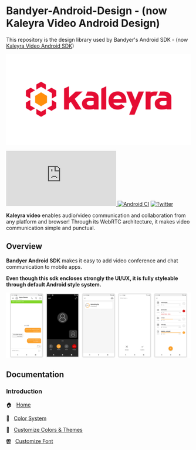 # Bandyer-Android-Design - (now Kaleyra Video Android Design)
This repository is the design library used by Bandyer's Android SDK - (now [Kaleyra Video Android SDK](https://github.com/Bandyer/Bandyer-Android-SDK))

<p align="center">
<img src="img/kaleyra.png" alt="Kaleyra" title="Kaleyra" />
</p>

[![Download](https://badgen.net/maven/v/metadata-url/https/maven.bandyer.com/releases/com/bandyer/bandyer-android-design/maven-metadata.xml?label=maven.bandyer.com/releases) ](https://maven.bandyer.com/index.html#releases/com/bandyer/bandyer-android-design/)[![Android CI](https://github.com/Bandyer/Bandyer-Android-Design/actions/workflows/android.yml/badge.svg?branch=develop)](https://github.com/Bandyer/Bandyer-Android-Design/actions/workflows/android.yml)
[![Twitter](https://img.shields.io/twitter/url/http/shields.io.svg?style=social&logo=twitter)](https://twitter.com/intent/follow?screen_name=bandyersrl)


**Kaleyra video** enables audio/video communication and collaboration from any platform and browser! Through its WebRTC architecture, it makes video communication simple and punctual.

## Overview

**Bandyer Android SDK** makes it easy to add video conference and chat communication to mobile apps.

**Even though this sdk encloses strongly the UI/UX, it is fully styleable through default Android style system.**

<img src="img/img4.png"/>

## Documentation

### Introduction
🏠  &nbsp; [Home](https://github.com/Bandyer/Bandyer-Android-Design/wiki/Home)

🎨  &nbsp; [Color System](https://github.com/Bandyer/Bandyer-Android-Design/wiki/Color-System)

🎑  &nbsp; [Customize Colors & Themes](https://github.com/Bandyer/Bandyer-Android-Design/wiki/Customize-Colors-&-Themes)

🆎  &nbsp; [Customize Font](https://github.com/Bandyer/Bandyer-Android-Design/wiki/Customize-Font)
